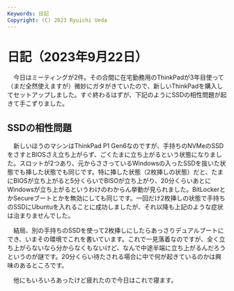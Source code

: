 ```yaml
---
Keywords: 日記
Copyright: (C) 2023 Ryuichi Ueda
---
```


# 日記（2023年9月22日）

　今日はミーティングが2件。その合間に在宅勤務用のThinkPadが3年目使って（まだ全然使えますが）微妙にガタがきていたので、新しいThinkPadを購入してセットアップしました。すぐ終わるはずが、下記のようにSSDの相性問題が起きて手こずりました。

## SSDの相性問題

　新しいほうのマシンはThinkPad P1 Gen6なのですが、手持ちのNVMeのSSDをさすとBIOSさえ立ち上がらず、ごくたまに立ち上がるという状態になりました。スロットが2つあり、元からささっているWindowsの入ったSSDを抜いた状態でも挿した状態でも同じです。特に挿した状態（2枚挿しの状態）だと、たまにBIOSが立ち上がると5分くらいでBISOが立ち上がり、20分くらいあとにWindowsが立ち上がるというわけのわからん挙動が見られました。BitLockerとかSecureブートとかを無効にしても同じです。一回だけ2枚挿しの状態で手持ちのSSDにUbuntuを入れることに成功しましたが、それ以降も上記のような症状は治まりませんでした。

　結局、別の手持ちのSSDを使って2枚挿しにしたらあっさりデュアルブートにでき、いまその環境でこれを書いています。これで一見落着なのですが、全く立ち上がらないなら分からなくもないけど、なんで中途半端に立ち上がるんだろうというのが謎です。20分くらい待たされる場合に中で何が起きているのかは興味のあるところです。


　他にもいろいろあったけど疲れたので今日はこれで寝ます。
